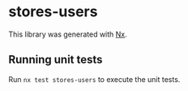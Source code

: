 # stores-users

This library was generated with [Nx](https://nx.dev).

## Running unit tests

Run `nx test stores-users` to execute the unit tests.
